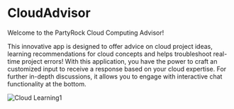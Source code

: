 # CloudAdvisor

Welcome to the PartyRock Cloud Computing Advisor! 

This innovative app is designed to offer advice on cloud project ideas, learning recommendations for cloud concepts and helps troubleshoot real-time project errors! With this application, you have the power to craft an customized input to receive a response based on your cloud expertise. For further in-depth discussions, it allows you to engage with interactive chat functionality at the bottom.

![Cloud Learning1](https://github.com/user-attachments/assets/32649560-8e14-4359-9306-af5ec6809f3e)
